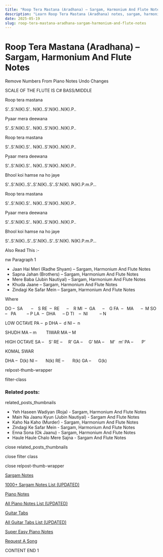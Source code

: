 ```yaml
---
title: "Roop Tera Mastana (Aradhana) – Sargam, Harmonium And Flute Notes"
description: "Learn Roop Tera Mastana (Aradhana) notes, sargam, harmonium notations and flute notes. Easy step-by-step tutorial for beginners."
date: 2025-05-19
slug: roop-tera-mastana-aradhana-sargam-harmonium-and-flute-notes
---
```


# Roop Tera Mastana (Aradhana) – Sargam, Harmonium And Flute Notes

Remove Numbers From Piano Notes
Undo Changes

SCALE OF THE FLUTE IS C# BASS/MIDDLE

Roop tera mastana

S’..S’.N(K).S’.. N(K)..S’.N(K)..N(K).P..

Pyaar mera deewana

S’..S’.N(K).S’.. N(K)..S’.N(K)..N(K).P..

Roop tera mastana

S’..S’.N(K).S’.. N(K)..S’.N(K)..N(K).P..

Pyaar mera deewana

S’..S’.N(K).S’.. N(K)..S’.N(K)..N(K).P..

Bhool koi hamse na ho jaye

S’..S’.N(K)..S’..S’.N(K)..S’..S’.N(K). N(K).P.m.P…

Roop tera mastana

S’..S’.N(K).S’.. N(K)..S’.N(K)..N(K).P..

Pyaar mera deewana

S’..S’.N(K).S’.. N(K)..S’.N(K)..N(K).P..

Bhool koi hamse na ho jaye

S’..S’.N(K)..S’..S’.N(K)..S’..S’.N(K). N(K).P.m.P…

Also Read This :-

nw Paragraph 1

* Jaan Hai Meri (Radhe Shyam) – Sargam, Harmonium And Flute Notes
* Sapna Jahan (Brothers) – Sargam, Harmonium And Flute Notes
* Mere Baba (Jubin Nautiyal) – Sargam, Harmonium And Flute Notes
* Khuda Jaane – Sargam, Harmonium And Flute Notes
* Zindagi Ke Safar Mein – Sargam, Harmonium And Flute Notes

Where

DO –  SA       –    S
RE  –  RE      –    R
MI  –  GA      –    G
FA  –   MA      –  M
SO  –   PA         – P
LA  –  DHA      – D
TI    –  NI          – N

LOW OCTAVE
PA –  p
DHA –  d
NI –  n

SHUDH MA – m        TIWAR MA – M

HIGH OCTAVE
SA –    S’
RE –     R’
GA –     G’
MA –     M’   m’
PA –       P’

KOMAL SWAR

DHA –  D(k)
NI –       N(k)
RE –       R(k)
GA –      G(k)

relpost-thumb-wrapper

filter-class

### Related posts:

related_posts_thumbnails

* Yeh Haseen Wadiyan (Roja) - Sargam, Harmonium And Flute Notes
* Main Na Jaanu Kyun (Jubin Nautiyal) - Sargam And Flute Notes
* Kaho Na Kaho (Murder) - Sargam, Harmonium And Flute Notes
* Zindagi Ke Safar Mein - Sargam, Harmonium And Flute Notes
* Enna Sona (Ok Jaanu) - Sargam, Harmonium And Flute Notes
* Haule Haule Chalo Mere Sajna - Sargam And Flute Notes

close related_posts_thumbnails

close filter class

close relpost-thumb-wrapper

[Sargam Notes](https://www.notationsworld.com/sargam-notes.html)

[1000+ Sargam Notes List (UPDATED)](https://www.notationsworld.com/all-songs-list-sargam-notes.html)

[Piano Notes](https://www.notationsworld.com/piano-notes.html)

[All Piano Notes List (UPDATED)](https://www.notationsworld.com/all-songs-list-piano-notes.html)

[Guitar Tabs](https://www.notationsworld.com/guitar-tabs.html)

[All Guitar Tabs List (UPDATED)](https://www.notationsworld.com/all-songs-list-guitar-tabs.html)

[Super Easy Piano Notes](https://studywall.in/)

[Request A Song](https://www.notationsworld.com/request-a-song.html)

CONTENT END 1

